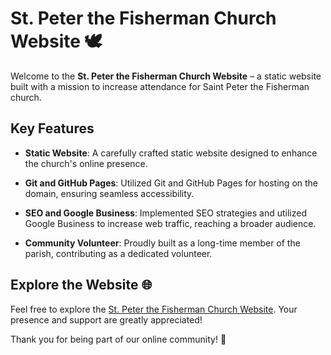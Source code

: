 # St. Peter the Fisherman Church Website 🕊️

Welcome to the **St. Peter the Fisherman Church Website** – a static website built with a mission to increase attendance for Saint Peter the Fisherman church.

## Key Features

- **Static Website**: A carefully crafted static website designed to enhance the church's online presence.

- **Git and GitHub Pages**: Utilized Git and GitHub Pages for hosting on the domain, ensuring seamless accessibility.

- **SEO and Google Business**: Implemented SEO strategies and utilized Google Business to increase web traffic, reaching a broader audience.

- **Community Volunteer**: Proudly built as a long-time member of the parish, contributing as a dedicated volunteer.

## Explore the Website 🌐

Feel free to explore the [St. Peter the Fisherman Church Website](https://stpeterthefishermanchurch.com/index.html). Your presence and support are greatly appreciated!

Thank you for being part of our online community! 🙏
